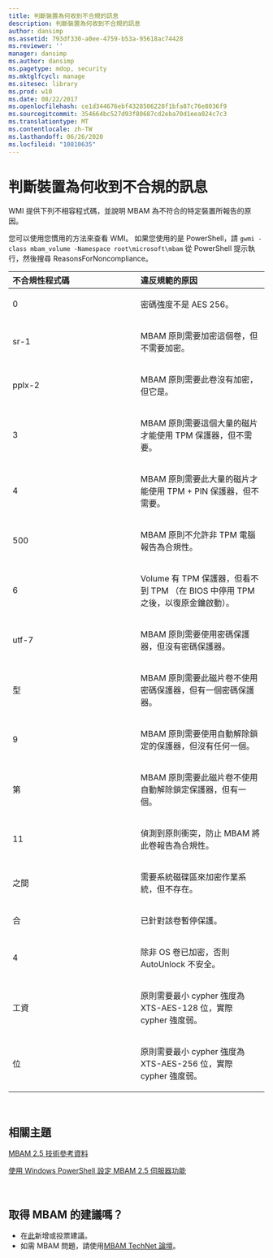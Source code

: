 ```yaml
---
title: 判斷裝置為何收到不合規的訊息
description: 判斷裝置為何收到不合規的訊息
author: dansimp
ms.assetid: 793df330-a0ee-4759-b53a-95618ac74428
ms.reviewer: ''
manager: dansimp
ms.author: dansimp
ms.pagetype: mdop, security
ms.mktglfcycl: manage
ms.sitesec: library
ms.prod: w10
ms.date: 08/22/2017
ms.openlocfilehash: ce1d344676ebf4328506228f1bfa87c76e8036f9
ms.sourcegitcommit: 354664bc527d93f80687cd2eba70d1eea024c7c3
ms.translationtype: MT
ms.contentlocale: zh-TW
ms.lasthandoff: 06/26/2020
ms.locfileid: "10810635"
---
```

# 判斷裝置為何收到不合規的訊息


WMI 提供下列不相容程式碼，並說明 MBAM 為不符合的特定裝置所報告的原因。

您可以使用您慣用的方法來查看 WMI。 如果您使用的是 PowerShell，請 `gwmi -class mbam_volume -Namespace root\microsoft\mbam` 從 PowerShell 提示執行，然後搜尋 ReasonsForNoncompliance。

<table>
<colgroup>
<col width="50%" />
<col width="50%" />
</colgroup>
<thead>
<tr class="header">
<th align="left">不合規性程式碼</th>
<th align="left">違反規範的原因</th>
</tr>
</thead>
<tbody>
<tr class="odd">
<td align="left"><p>0</p></td>
<td align="left"><p>密碼強度不是 AES 256。</p></td>
</tr>
<tr class="even">
<td align="left"><p>sr-1</p></td>
<td align="left"><p>MBAM 原則需要加密這個卷，但不需要加密。</p></td>
</tr>
<tr class="odd">
<td align="left"><p>pplx-2</p></td>
<td align="left"><p>MBAM 原則需要此卷沒有加密，但它是。</p></td>
</tr>
<tr class="even">
<td align="left"><p>3</p></td>
<td align="left"><p>MBAM 原則需要這個大量的磁片才能使用 TPM 保護器，但不需要。</p></td>
</tr>
<tr class="odd">
<td align="left"><p>4</p></td>
<td align="left"><p>MBAM 原則需要此大量的磁片才能使用 TPM + PIN 保護器，但不需要。</p></td>
</tr>
<tr class="even">
<td align="left"><p>500</p></td>
<td align="left"><p>MBAM 原則不允許非 TPM 電腦報告為合規性。</p></td>
</tr>
<tr class="odd">
<td align="left"><p>6</p></td>
<td align="left"><p>Volume 有 TPM 保護器，但看不到 TPM （在 BIOS 中停用 TPM 之後，以復原金鑰啟動）。</p></td>
</tr>
<tr class="even">
<td align="left"><p>utf-7</p></td>
<td align="left"><p>MBAM 原則需要使用密碼保護器，但沒有密碼保護器。</p></td>
</tr>
<tr class="odd">
<td align="left"><p>型</p></td>
<td align="left"><p>MBAM 原則需要此磁片卷不使用密碼保護器，但有一個密碼保護器。</p></td>
</tr>
<tr class="even">
<td align="left"><p>9</p></td>
<td align="left"><p>MBAM 原則需要使用自動解除鎖定的保護器，但沒有任何一個。</p></td>
</tr>
<tr class="odd">
<td align="left"><p>第</p></td>
<td align="left"><p>MBAM 原則需要此磁片卷不使用自動解除鎖定保護器，但有一個。</p></td>
</tr>
<tr class="even">
<td align="left"><p>11</p></td>
<td align="left"><p>偵測到原則衝突，防止 MBAM 將此卷報告為合規性。</p></td>
</tr>
<tr class="odd">
<td align="left"><p>之間</p></td>
<td align="left"><p>需要系統磁碟區來加密作業系統，但不存在。</p></td>
</tr>
<tr class="even">
<td align="left"><p>合</p></td>
<td align="left"><p>已針對該卷暫停保護。</p></td>
</tr>
<tr class="odd">
<td align="left"><p>4</p></td>
<td align="left"><p>除非 OS 卷已加密，否則 AutoUnlock 不安全。</p></td>
</tr>
<tr class="even">
<td align="left"><p>工資</p></td>
<td align="left"><p>原則需要最小 cypher 強度為 XTS-AES-128 位，實際 cypher 強度弱。</p></td>
</tr>
<tr class="odd">
<td align="left"><p>位</p></td>
<td align="left"><p>原則需要最小 cypher 強度為 XTS-AES-256 位，實際 cypher 強度弱。</p></td>
</tr>
</tbody>
</table>

 

## 相關主題


[MBAM 2.5 技術參考資料](technical-reference-for-mbam-25.md)

[使用 Windows PowerShell 設定 MBAM 2.5 伺服器功能](configuring-mbam-25-server-features-by-using-windows-powershell.md)

 
## 取得 MBAM 的建議嗎？
- 在[此](http://mbam.uservoice.com/forums/268571-microsoft-bitlocker-administration-and-monitoring)新增或投票建議。 
- 如需 MBAM 問題，請使用[MBAM TechNet 論壇](https://social.technet.microsoft.com/Forums/home?forum=mdopmbam)。
 





